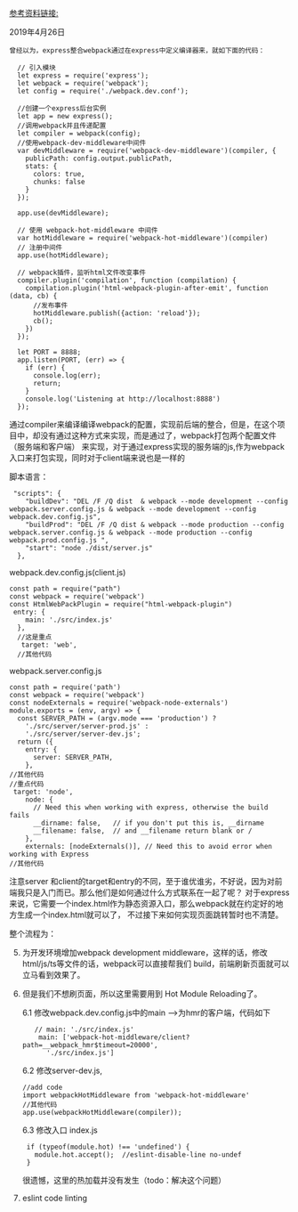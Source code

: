 
[参考资料链接:](https://medium.com/@binyamin/creating-a-node-express-webpack-app-with-dev-and-prod-builds-a4962ce51334)

2019年4月26日

    曾经以为，express整合webpack通过在express中定义编译器来，就如下面的代码：

  ```
    // 引入模块
    let express = require('express');
    let webpack = require('webpack');
    let config = require('./webpack.dev.conf');

    //创建一个express后台实例
    let app = new express();
    //调用webpack并且传递配置
    let compiler = webpack(config);
    //使用webpack-dev-middleware中间件
    var devMiddleware = require('webpack-dev-middleware')(compiler, {
      publicPath: config.output.publicPath,
      stats: {
        colors: true,
        chunks: false
      }
    });

    app.use(devMiddleware);

    // 使用 webpack-hot-middleware 中间件
    var hotMiddleware = require('webpack-hot-middleware')(compiler)
    // 注册中间件
    app.use(hotMiddleware);

    // webpack插件，监听html文件改变事件
    compiler.plugin('compilation', function (compilation) {
      compilation.plugin('html-webpack-plugin-after-emit', function (data, cb) {
        //发布事件
        hotMiddleware.publish({action: 'reload'});
        cb();
      })
    });

    let PORT = 8888;
    app.listen(PORT, (err) => {
      if (err) {
        console.log(err);
        return;
      }
      console.log('Listening at http://localhost:8888')
    });
  ```
  通过compiler来编译编译webpack的配置，实现前后端的整合，但是，在这个项目中，却没有通过这种方式来实现，而是通过了，webpack打包两个配置文件（服务端和客户端）
  来实现，对于通过express实现的服务端的js,作为webpack入口来打包实现，同时对于client端来说也是一样的

  脚本语言：
  ```
   "scripts": {
      "buildDev": "DEL /F /Q dist  & webpack --mode development --config webpack.server.config.js & webpack --mode development --config webpack.dev.config.js",
      "buildProd": "DEL /F /Q dist & webpack --mode production --config webpack.server.config.js & webpack --mode production --config webpack.prod.config.js ",
      "start": "node ./dist/server.js"
    },
  ```
  webpack.dev.config.js(client.js)
  ```
  const path = require("path")
  const webpack = require('webpack')
  const HtmlWebPackPlugin = require("html-webpack-plugin")
   entry: {
      main: './src/index.js'
    },
    //这是重点
     target: 'web',
    //其他代码
  ```
  webpack.server.config.js
  ```
  const path = require('path')
  const webpack = require('webpack')
  const nodeExternals = require('webpack-node-externals')
  module.exports = (env, argv) => {
    const SERVER_PATH = (argv.mode === 'production') ?
      './src/server/server-prod.js' :
      './src/server/server-dev.js';
    return ({
      entry: {
        server: SERVER_PATH,
      },
  //其他代码
  //重点代码
   target: 'node',
      node: {
        // Need this when working with express, otherwise the build fails
        __dirname: false,   // if you don't put this is, __dirname
        __filename: false,  // and __filename return blank or /
      },
      externals: [nodeExternals()], // Need this to avoid error when working with Express
  //其他代码
  ```
  注意server 和client的target和entry的不同，至于谁优谁劣，不好说，因为对前端我只是入门而已。那么他们是如何通过什么方式联系在一起了呢？
  对于express来说，它需要一个index.html作为静态资源入口，那么webpack就在约定好的地方生成一个index.html就可以了，
  不过接下来如何实现页面跳转暂时也不清楚。

 整个流程为：

 5. 为开发环境增加webpack development middleware，这样的话，修改html/js/ts等文件的话，webpack可以直接帮我们
 build，前端刷新页面就可以立马看到效果了。
 6. 但是我们不想刷页面，所以这里需要用到 Hot Module Reloading了。

    6.1 修改webpack.dev.config.js中的main -->为hmr的客户端，代码如下
    ```
       // main: './src/index.js'
        main: ['webpack-hot-middleware/client?path=__webpack_hmr$timeout=20000',
          './src/index.js']
    ```
    6.2 修改server-dev.js,
    ```
    //add code
    import webpackHotMiddleware from 'webpack-hot-middleware'
    //其他代码
    app.use(webpackHotMiddleware(compiler));
    ```
    6.3 修改入口 index.js
    ```
     if (typeof(module.hot) !== 'undefined') {
       module.hot.accept();  //eslint-disable-line no-undef
     }
    ```
    很遗憾，这里的热加载并没有发生（todo：解决这个问题）

  7. eslint code linting